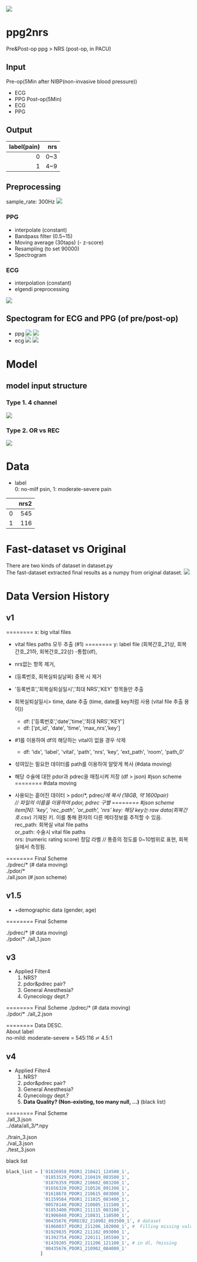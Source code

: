 ![](./assets/ppg2nrs.png)

# ppg2nrs
Pre&amp;Post-op ppg > NRS (post-op, in PACU)

## Input

Pre-op(5Min after NIBP(non-invasive blood pressure))
- ECG
- PPG
Post-op(5Min)
- ECG
- PPG

## Output

|  label(pain)  |   nrs |
|---:|-------:|
|  0 |    0~3 |
|  1 |    4~9 |

## Preprocessing

sample_rate: 300Hz
![](./assets/preprocessing.png)

### PPG

- interpolate (constant)
- Bandpass filter (0.5~15)
- Moving average (30taps)
(- z-score)
- Resampling (to set 90000)
- Spectrogram

### ECG

- interpolation (constant)
- elgendi preprocessing

![](./assets/elgendi.png)

## Spectogram for ECG and PPG (of pre/post-op)

- ppg 
![](./assets/ppg_or_spec.png)
![](./assets/ppg_rec_spec.png)
- ecg
![](./assets/ecg_or_spec.png)
![](./assets/ecg_rec_spec.png)

# Model 
## model input structure
### Type 1. 4 channel
![](./assets/model_input_type1.png)
### Type 2. OR vs REC
![](./assets/model_input_type2.png)

# Data

- label  
0: no-milf psin, 1: moderate-severe pain

|    |   nrs2 |
|---:|-------:|
|  0 |    545 |
|  1 |    116 |

# Fast-dataset vs Original 
There are two kinds of dataset in dataset.py  
The fast-dataset extracted final results as a numpy from original dataset.
![](./assets/fastset.png)  


# Data Version History

## v1 
======== x: big vital files 
- vital files paths 모두 추출 (#1)
======== y: label file (회복간호_21상, 회복간호_21하, 회복간호_22상)
-통합(df), 
- nrs없는 항목 제거,
- (등록번호, 회복실퇴실날짜) 중복 시 제거
- '등록번호','회복실퇴실일시','최대 NRS','KEY' 항목들만 추출
- 회복실퇴실일시> time, date 추출 (time, date를 key처럼 사용 (vital file 추출 용이))
    - df: ['등록번호','date','time','최대 NRS','KEY']
    - df: ['pt_id', 'date', 'time', 'max_nrs','key']

- #1를 이용하여 df의 해당하는 vital이 없을 경우 삭제
    - df: 'idx', 'label', 'vital', 'path', 'nrs', 'key', 'ext_path', 'room', 'path_0'
- 섞여있는 필요한 데이터를 path를 이용하여 알맞게 복사 (#data moving)
- 해당 수술에 대한 pdor과 pdrec을 매칭시켜 저장 (df > json) #json scheme
======== #data moving  
- 사용되는 흩어진 데이터 > pdor/*, pdrec/*에 복사 (18GB, 약 1600pair)  
// 파일의 이름을 이용하여 pdor, pdrec 구별 
======== #json scheme  
item[N]: 'key', 'rec_path', 'or_path', 'nrs'
key: 해당 key는 raw data(회복간호*.csv) 기재된 키. 이를 통해 환자의 다른 메타정보를 추적할 수 있음.  
rec_path: 회복실 vital file paths  
or_path: 수술시 vital file paths   
nrs: (numeric rating score) 정답 라벨 // 통증의 정도를 0~10범위로 표현, 회복실에서 측정됨.   

======== Final Scheme  
./pdrec/* (# data moving)  
./pdor/*   
./all.json (# json scheme)  

## v1.5

- +demographic data (gender, age)


======== Final Scheme  

./pdrec/* (# data moving)  
./pdor/*
./all_1.json

## v3

- Applied Filter4
    1. NRS? 
    2. pdor&pdrec pair? 
    3. General Anesthesia? 
    4. Gynecology dept.?

======== Final Scheme
./pdrec/* (# data moving)  
./pdor/*
./all_2.json

======== Data DESC.  
About label  
no-mild: moderate-severe = 545:116 ≓ 4.5:1

## v4

- Applied Filter4
    1. NRS? 
    2. pdor&pdrec pair? 
    3. General Anesthesia? 
    4. Gynecology dept.?  
    5. __Data Quality? (Non-existing, too many null, …)__ (black list)

======== Final Scheme  
./all_3.json  
../data/all_3/*.npy  

./train_3.json  
./val_3.json  
./test_3.json  


black list 
```python 
black_list = ['01826958_PDOR1_210421_124500_1',
              '01853529_PDOR1_210419_083500_1',
              '01876359_PDOR2_210602_083200_1',
              '01656320_PDOR2_210526_091300_1',
              '01618678_PDOR1_210615_083000_1',
              '01159584_PDOR1_211025_083400_1',
              '00578148_PDOR2_210805_111500_1',
              '01853408_PDOR1_211115_083100_1',
              '01906040_PDOR1_210831_110500_1',
              '00435676_PDREC02_210902_093500_1', # dataset 
              '01060037_PDOR2_211206_102000_1', #  Filling missing values error
              '01929835_PDOR2_211102_093000_1',
              '01392754_PDOR2_220111_105500_1',
              '01439205_PDOR2_211206_121100_1', # in dl, fmissing
              '00435676_PDOR1_210902_084000_1'
             ]
```
